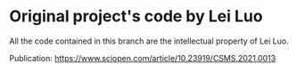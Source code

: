 # Original project's code by Lei Luo

All the code contained in this branch are the intellectual property of Lei Luo.

Publication: https://www.sciopen.com/article/10.23919/CSMS.2021.0013
